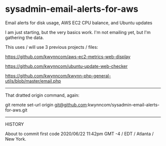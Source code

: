 # sysadmin-email-alerts-for-aws
Email alerts for disk usage, AWS EC2 CPU balance, and Ubuntu updates

I am just starting, but the very basics work.  I'm not emailing yet, but I'm gathering the data.

This uses / will use 3 previous projects / files:

https://github.com/kwynncom/aws-ec2-metrics-web-display

https://github.com/kwynncom/ubuntu-update-web-checker

https://github.com/kwynncom/kwynn-php-general-utils/blob/master/email.php

*****
That dratted origin command, again:

git remote set-url origin git@github.com:kwynncom/sysadmin-email-alerts-for-aws.git


****
HISTORY

About to commit first code 2020/06/22 11:42pm GMT -4 / EDT / Atlanta / New York.
